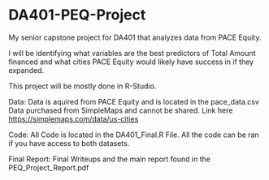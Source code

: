 # DA401-PEQ-Project
My senior capstone project for DA401 that analyzes data from PACE Equity. 

I will be identifying what variables are the best predictors of Total Amount financed and what cities PACE Equity would likely have success in if they expanded. 

This project will be mostly done in R-Studio.

Data:
Data is aquired from PACE Equity and is located in the pace_data.csv
Data purchased from SimpleMaps and cannot be shared. Link here https://simplemaps.com/data/us-cities

Code:
All Code is located in the DA401_Final.R File.
All the code can be ran if you have access to both datasets.

Final Report:
Final Writeups and the main report found in the PEQ_Project_Report.pdf
